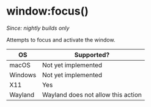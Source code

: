 # window:focus()

*Since: nightly builds only*

Attempts to focus and activate the window.

|OS             |Supported?|
|---------------|------------------------|
|macOS          |Not yet implemented     |
|Windows        |Not yet implemented     |
|X11            |Yes                     |
|Wayland        |Wayland does not allow this action|

